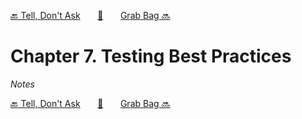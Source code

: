 [🔙 Tell, Don't Ask][previous-chapter]&nbsp;&nbsp;&nbsp;&nbsp;&nbsp;&nbsp;&nbsp;[🏡][readme]&nbsp;&nbsp;&nbsp;&nbsp;&nbsp;&nbsp;&nbsp;[Grab Bag 🔜][upcoming-chapter]

# Chapter 7. Testing Best Practices

_Notes_

[🔙 Tell, Don't Ask][previous-chapter]&nbsp;&nbsp;&nbsp;&nbsp;&nbsp;&nbsp;&nbsp;[🏡][readme]&nbsp;&nbsp;&nbsp;&nbsp;&nbsp;&nbsp;&nbsp;[Grab Bag 🔜][upcoming-chapter]

[readme]: README.md
[previous-chapter]: ch06-tell-dont-ask.md
[upcoming-chapter]: ch08-grab-bag.md
